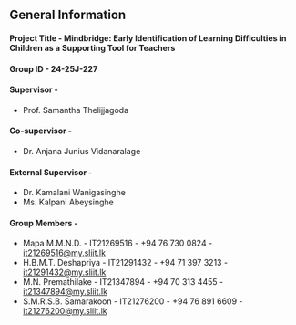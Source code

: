 ## General Information

#### Project Title - Mindbridge: Early Identification of Learning Difficulties in Children as a Supporting Tool for Teachers

#### Group ID - 24-25J-227

#### Supervisor -

- Prof. Samantha Thelijjagoda

#### Co-supervisor -

- Dr. Anjana Junius Vidanaralage

#### External Supervisor -

- Dr. Kamalani Wanigasinghe
- Ms. Kalpani Abeysinghe

#### Group Members -

- Mapa M.M.N.D. - IT21269516 - +94 76 730 0824 - it21269516@my.sliit.lk
- H.B.M.T. Deshapriya - IT21291432 - +94 71 397 3213 - it21291432@my.sliit.lk
- M.N. Premathilake - IT21347894 - +94 70 313 4455 - it21347894@my.sliit.lk
- S.M.R.S.B. Samarakoon - IT21276200 - +94 76 891 6609 - it21276200@my.sliit.lk
